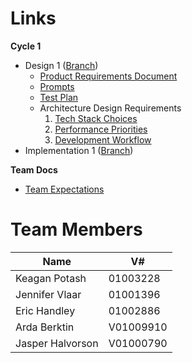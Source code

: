 # Links

**Cycle 1**
- Design 1 ([Branch](https://gitlab.csc.uvic.ca/courses/2025091/SENG350_COSI/teams/group_1_proj/-/tree/cycle/1-design))
    - [Product Requirements Document](docs/prd/Products-Requirements-Document.md)
    - [Prompts](docs/prd/prompts.md)
    - [Test Plan](docs/prd/test-plan.md)
    - Architecture Design Requirements
        1. [Tech Stack Choices](docs/adr/adr-1-tech-stack-choices.md)
        2. [Performance Priorities](docs/adr/adr-2-performance-priorities.md)
        2. [Development Workflow](docs/adr/adr-3-development-workflow.md)
- Implementation 1 ([Branch](https://gitlab.csc.uvic.ca/courses/2025091/SENG350_COSI/teams/group_1_proj/-/tree/cycle/1-implement))

**Team Docs**
- [Team Expectations](docs/team/team-expectations.md)

# Team Members

| Name             | V#        |
| ---------------- | --------- |
| Keagan Potash    | 01003228  |
| Jennifer Vlaar   | 01001396  |
| Eric Handley     | 01002886  |
| Arda Berktin     | V01009910 |
| Jasper Halvorson | V01000790 |